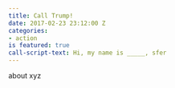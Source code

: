 ```yaml
---
title: Call Trump!
date: 2017-02-23 23:12:00 Z
categories:
- action
is featured: true
call-script-text: Hi, my name is _____, sfer
---
```


about xyz